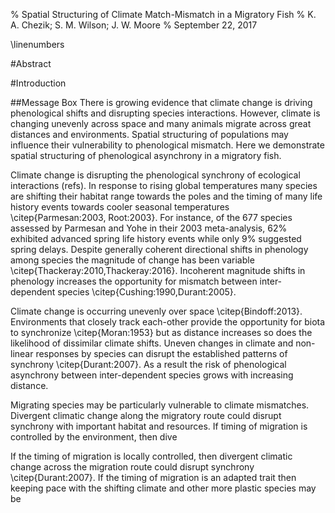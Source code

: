 % Spatial Structuring of Climate Match-Mismatch in a Migratory Fish
% K. A. Chezik; S. M. Wilson; J. W. Moore
% September 22, 2017

\linenumbers

#Abstract

#Introduction

##Message Box
There is growing evidence that climate change is driving phenological shifts and disrupting species interactions. However, climate is changing unevenly across space and many animals migrate across great distances and environments. Spatial structuring of populations may influence their vulnerability to phenological mismatch. Here we demonstrate spatial structuring of phenological asynchrony in a migratory fish.

Climate change is disrupting the phenological synchrony of ecological interactions (refs). In response to rising global temperatures many species are shifting their habitat range towards the poles and the timing of many life history events towards cooler seasonal temperatures \citep{Parmesan:2003, Root:2003}. For instance, of the 677 species assessed by Parmesan and Yohe in their 2003 meta-analysis, 62\% exhibited advanced spring life history events while only 9\% suggested spring delays. Despite generally coherent directional shifts in phenology among species the magnitude of change has been variable \citep{Thackeray:2010,Thackeray:2016}. Incoherent magnitude shifts in phenology increases the opportunity for mismatch between inter-dependent species \citep{Cushing:1990,Durant:2005}.

Climate change is occurring unevenly over space \citep{Bindoff:2013}. Environments that closely track each-other provide the opportunity for biota to synchronize \citep{Moran:1953} but as distance increases so does the likelihood of dissimilar climate shifts. Uneven changes in climate and non-linear responses by species can disrupt the established patterns of synchrony \citep{Durant:2007}. As a result the risk of phenological asynchrony between inter-dependent species grows with increasing distance.

Migrating species may be particularly vulnerable to climate mismatches. Divergent climatic change along the migratory route could disrupt synchrony with important habitat and resources. If timing of migration is controlled by the environment, then dive


If the timing of migration is locally controlled, then divergent climatic change across the migration route could disrupt synchrony \citep{Durant:2007}. If the timing of migration is an adapted trait then keeping pace with the shifting climate and other more plastic species may be 
